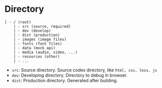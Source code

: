 # Directory

```
| - / (root)
    | - src (source, required)
    | - dev (develop)
    | - dist (production)
    | - images (image files)
    | - fonts (font files)
    | - data (mock api)
    | - media (audio, video, ...)
    | - resources (other)
    | - ...
```

* `src`: Source directory. Source codes directory, like `html, css, less, js` 
* `dev`: Developing directory. Directory to debug in browser. 
* `dist`: Production directory. Generated after building. 
